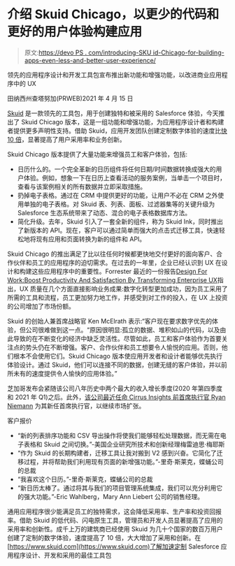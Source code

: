 # 介绍 Skuid Chicago，以更少的代码和更好的用户体验构建应用

> 原文:[https://devo PS . com/introducing-SKU id-Chicago-for-building-apps-even-less-and-better-user-experience/](https://devops.com/introducing-skuid-chicago-for-building-apps-with-even-less-code-and-better-user-experience/)

领先的应用程序设计和开发工具包宣布推出新功能和增强功能，以改进商业应用程序中的 UX

田纳西州查塔努加(PRWEB)2021 年 4 月 15 日

[Skuid](http://www.skuid.com) 是一款领先的工具包，用于创建独特和被采用的 Salesforce 体验，今天推出了 Skuid Chicago 版本，这是一组功能和增强功能，为应用程序设计者和构建者提供更多声明性支持。借助 Skuid，应用开发团队创建定制数字体验的速度比[快 10 倍](https://www.skuid.com/blog/infographic-the-total-economic-impact-of-skuid/)，显著提高了用户采用率和业务创新。

Skuid Chicago 版本提供了大量功能来增强员工和客户体验，包括:

*   日历什么的。一个完全革新的日历组件将任何日期/时间数据转换成强大的用户体验。例如，想象一下在日历上查看活动的服务案例，当单击一个项目时，查看与该案例相关的所有数据并立即采取措施。
*   扔掉电子表格。通过在 CRM 中提供更好的功能，让用户不必在 CRM 之外使用单独的电子表格。对 Skuid 表、列表、面板、过滤器集等的关键升级为 Salesforce 生态系统带来了动态、混合的电子表格数据库方法。
*   简化升级。去年，Skuid 引入了一套全新的组件，称为 Skuid Ink，同时推出了新版本的 API。现在，客户可以通过简单而强大的点击式迁移工具，快速轻松地将现有应用和页面转换为新的组件和 API。

Skuid Chicago 的推出满足了比以往任何时候都更快地交付更好的面向客户、合作伙伴和员工的应用程序的迫切需求。在过去的一年里，企业已经认识到 UX 在设计和构建这些应用程序中的重要性。Forrester 最近的一份报告[Design For Work:Boost Productivity And Satisfaction By Transforming Enterprise UX](https://www.forrester.com/report/Design%20For%20Work%20Boost%20Productivity%20And%20Satisfaction%20By%20Transforming%20Enterprise%20UX/-/E-RES152136?objectid=RES152136&utm_source=twitter&utm_medium=social&utm_content=159622164)指出，UX 质量在几个方面直接影响业务成果:数字化转型更加成功，因为员工采用了所需的工具和流程，员工更加努力地工作，并感受到对工作的投入，在 UX 上投资的公司增加了市场份额。

Skuid 的创始人兼首席战略官 Ken McElrath 表示:“客户现在要求数字优先的体验，但公司很难做到这一点。“原因很明显:孤立的数据、堆积如山的代码，以及由此导致的在不断变化的经济中缺乏灵活性。尽管如此，员工和客户体验作为首要关注点的势头仍在不断增强。客户、合作伙伴和员工想要令人愉悦的应用。否则，他们根本不会使用它们。Skuid Chicago 版本使应用开发者和设计者能够优先执行体验设计。通过 Skuid，他们可以连接不同的数据，创建无缝的客户体验，并以前所未有的速度提供令人愉快的应用体验。”

芝加哥发布会紧随该公司八年历史中两个最大的收入增长季度(2020 年第四季度和 2021 年 Q1)之后。此外，[该公司最近任命 Cirrus Insights 前首席执行官 Ryan Niemann](https://www.prweb.com/releases/skuid_enters_next_phase_of_growth_with_new_ceo_ryan_niemann/prweb17772671.htm) 为其新任首席执行官，以继续市场扩张。

客户报价

*   “新的列表排序功能和 CSV 导出操作将使我们能够轻松处理数据，而无需在电子表格和 Skuid 之间切换。”-美国企业研究所技术和创新经理梅雷迪思·梅耶斯
*   “作为 Skuid 的长期构建者，迁移工具让我对搬到 V2 感到兴奋。它简化了迁移过程，并将帮助我们利用现有页面的新增强功能。”-里奇·斯莱克，蝶蛹公司的总裁
*   “我喜欢这个日历。”-里奇·斯莱克，蝶蛹公司的总裁
*   “新日历太棒了。通过将其与我们的项目管理系统集成，我们可以充分利用它的强大功能。”-Eric Wahlberg，Mary Ann Liebert 公司的销售经理。

通用应用程序很少能满足员工的独特需求，这会降低采用率、生产率和投资回报率。借助 Skuid 的低代码、闪电原生工具，管理员和开发人员显著提高了应用的采用率和创新性。成千上万的建筑商已经使用 Skuid 为几十个国家的数百万用户创建了定制的数字体验，速度提高了 10 倍，大大增加了采用和创新。在[https://www.skuid.com](https://www.skuid.com)了解加速定制 Salesforce 应用程序设计、开发和采用的最佳工具包